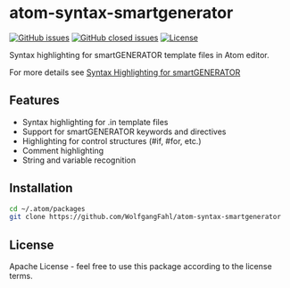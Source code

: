 # atom-syntax-smartgenerator

[![GitHub issues](https://img.shields.io/github/issues/WolfgangFahl/atom-syntax-smartgenerator.svg)](https://github.com/WolfgangFahl/atom-syntax-smartgenerator/issues)
[![GitHub closed issues](https://img.shields.io/github/issues-closed/WolfgangFahl/atom-syntax-smartgenerator.svg)](https://github.com/WolfgangFahl/atom-syntax-smartgenerator/issues/?q=is%3Aissue+is%3Aclosed)
[![License](https://img.shields.io/github/license/WolfgangFahl/atom-syntax-smartgenerator.svg)](https://www.apache.org/licenses/LICENSE-2.0)

Syntax highlighting for smartGENERATOR template files in Atom editor.

For more details see [Syntax Highlighting for smartGENERATOR](https://wiki.bitplan.com/index.php?title=Syntax_Highlighting_for_smartGENERATOR)

## Features

- Syntax highlighting for .in template files
- Support for smartGENERATOR keywords and directives
- Highlighting for control structures (#if, #for, etc.)
- Comment highlighting
- String and variable recognition

## Installation

```bash
cd ~/.atom/packages
git clone https://github.com/WolfgangFahl/atom-syntax-smartgenerator
```

## License

Apache License - feel free to use this package according to the license terms.
